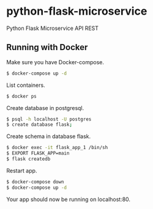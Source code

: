 # python-flask-microservice
Python Flask Microservice API REST

## Running with Docker

Make sure you have Docker-compose.

```sh
$ docker-compose up -d
```

List containers.

```sh
$ docker ps
```

Create database in postgresql.

```sh
$ psql -h localhost -U postgres
$ create database flask;
```

Create schema in database flask.

```sh
$ docker exec -it flask_app_1 /bin/sh
$ EXPORT FLASK_APP=main
$ flask createdb
```

Restart app.

```sh
$ docker-compose down
$ docker-compose up -d
```


Your app should now be running on localhost:80.
